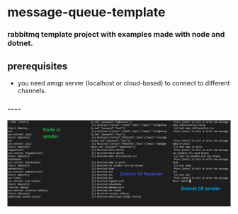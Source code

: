 # message-queue-template
### rabbitmq template project with examples made with node and dotnet.

## prerequisites
* you need amqp server (localhost or cloud-based) to connect to different channels.


### ----

![example](example.png)
